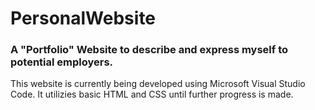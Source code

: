 # PersonalWebsite

### A "Portfolio" Website to describe and express myself to potential employers.

This website is currently being developed using Microsoft Visual Studio Code. It utilizies basic HTML and CSS until further progress is made.
